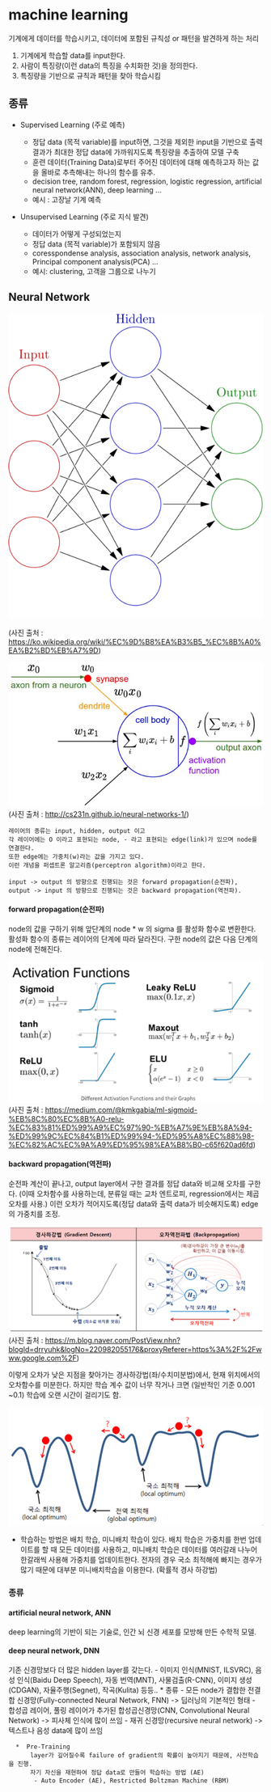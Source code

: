 
# machine learning

기계에게 데이터를 학습시키고, 데이터에 포함된 규칙성 or 패턴을 발견하게 하는 처리

  1) 기계에게 학습할 data를 input한다. 
  2) 사람이 특징량(이런 data의 특징을 수치화한 것)을 정의한다.
  3) 특징량을 기반으로 규칙과 패턴을 찾아 학습시킴
  
 ## 종류 
 
  - Supervised Learning (주로 예측)
    - 정답 data (목적 variable)를 input하면, 그것을 제외한 input을 기반으로 출력 결과가 최대한 정답 data에 가까워지도록 특징량을 추출하여 모델 구축
    - 훈련 데이터(Training Data)로부터 주어진 데이터에 대해 예측하고자 하는 값을 올바로 추측해내는 하나의 함수를 유추. 
    - decision tree, random forest, regression, logistic regression, artificial neural network(ANN), deep learning ...
    * 예시 : 고장날 기계 예측
    
  - Unsupervised Learning (주로 지식 발견)
    - 데이터가 어떻게 구성되었는지
    - 정답 data (목적 variable)가 포함되지 않음
    - coresspondense analysis, association analysis, network analysis, Principal component analysis(PCA) ...
    * 예시: clustering, 고객을 그룹으로 나누기
    
  
  
  
  
  
  
  
  
 ## Neural Network


![neural_network](./img/neural_network.png)

 (사진 출처 : https://ko.wikipedia.org/wiki/%EC%9D%B8%EA%B3%B5_%EC%8B%A0%EA%B2%BD%EB%A7%9D)
 
![neuron model](./img/neuron_model.jpeg)
 (사진 출처 : http://cs231n.github.io/neural-networks-1/)
 
    레이어의 종류는 input, hidden, output 이고  
    각 레이어에는 O 이라고 표현되는 node, - 라고 표현되는 edge(link)가 있으며 node를 연결한다.
    또한 edge에는 가중치(w)라는 값을 가지고 있다.
    이런 개념을 퍼셉트론 알고리즘(perceptron algorithm)이라고 한다.
    
    input -> output 의 방향으로 진행되는 것은 forward propagation(순전파),
    output -> input 의 방향으로 진행되는 것은 backward propagation(역전파).
 
 
 #### forward propagation(순전파)
 node의 값을 구하기 위해 앞단계의 node * w 의 sigma 를 활성화 함수로 변환한다.   
 활성화 함수의 종류는 레이어의 단계에 따라 달라진다. 구한 node의 값은 다음 단계의 node에 전해진다. 
  
  ![activation_functions](./img/functions.png)
  (사진 출처 : https://medium.com/@kmkgabia/ml-sigmoid-%EB%8C%80%EC%8B%A0-relu-%EC%83%81%ED%99%A9%EC%97%90-%EB%A7%9E%EB%8A%94-%ED%99%9C%EC%84%B1%ED%99%94-%ED%95%A8%EC%88%98-%EC%82%AC%EC%9A%A9%ED%95%98%EA%B8%B0-c65f620ad6fd)
 
 
 
 
 #### backward propagation(역전파)
 순전파 계산이 끝나고, output layer에서 구한 결과를 정답 data와 비교해 오차를 구한다.
 (이때 오차함수를 사용하는데, 분류일 때는 교차 엔트로피, regression에서는 제곱 오차를 사용.)
 이런 오차가 적어지도록(정답 data와 출력 data가 비슷해지도록) edge의 가중치를 조정. 
  
  ![backward_p](./img/bw.png)
 (사진 출처 : https://m.blog.naver.com/PostView.nhn?blogId=drryuhk&logNo=220982055176&proxyReferer=https%3A%2F%2Fwww.google.com%2F)
 
  이렇게 오차가 낮은 지점을 찾아가는 경사하강법(좌/수치미분법)에서, 현재 위치에서의 오차함수를 미분한다.
  하지만 학습 계수 값이 너무 작거나 크면 (일반적인 기준 0.001 ~0.1) 학습에 오랜 시간이 걸리기도 함.
  
  ![optimim](./img/optimul.jpg)
  + 학습하는 방법은 배치 학습, 미니배치 학습이 있다. 배치 학습은 가중치를 한번 업데이트를 할 때 모든 데이터를 사용하고, 미니배치 학습은 데이터를 여러갈래 나누어 한갈래씩 사용해 가중치를 업데이트한다. 전자의 경우 국소 최적해에 빠지는 경우가 많기 때문에 대부분 미니배치학습을 이용한다. (확률적 경사 하강법)
 
 
 
 
 
 
 ### 종류
 
 ####  artificial neural network, ANN
 deep learning의 기반이 되는 기술로, 인간 뇌 신경 세포를 모방해 만든 수학적 모델.
 ####  deep neural network, DNN
 기존 신경망보다 더 많은 hidden layer를 갖는다.
    - 이미지 인식(MNIST, ILSVRC), 음성 인식(Baidu Deep Speech), 자동 번역(MNT), 사물검출(R-CNN), 이미지 생성(CDGAN), 자율주행(Segnet), 작곡(Kulita) 등등..
      * 종류
         - 모든 node가 결합한 전결합 신경망(Fully-connected Neural Network, FNN)
             -> 딥러닝의 기본적인 형태
         - 합성곱 레이어, 풀링 레이어가 추가된 합성곱신경망(CNN, Convolutional Neural Network)
             -> 피사체 인식에 많이 쓰임
         - 재귀 신경망(recursive neural network)
             -> 텍스트나 음성 data에 많이 쓰임
         
      *  Pre-Training
          layer가 깊어질수록 failure of gradient의 확률이 높아지기 때문에, 사전학습을 진행.
          자기 자신을 재현하여 정답 data로 만들어 학습하는 방법 (AE)
           - Auto Encoder (AE), Restricted Boltzman Machine (RBM)
  
  
